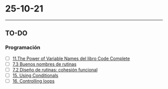 # 25-10-21
---
## TO-DO
### Programación
- [ ] [11.The Power of Variable Names del libro Code Complete](https://docs.google.com/document/d/1sypL_MjTXz66rUO_8jniD7QYTa0eJVNw/)
- [ ] [7.3 Buenos nombres de rutinas](https://docs.google.com/document/d/1riGnPHjdgb2Q6XBV8ajUrauGupxrle4BQFRrepMF4Nc/)
- [ ] [7.2 Diseño de rutinas: cohesión funcional](https://docs.google.com/document/d/1avp-6u91VGsprX2rin6QUzY5bKQoOoNhjZbbr1ulfJM/)
- [ ] [15. Using Conditionals](https://docs.google.com/document/d/1bJJpOP1tRTZZcQMrjGYG7y5qWEItg0oUKATXNQNLS28/)
- [ ] [16. Controlling loops](https://docs.google.com/document/d/1Rnkxy5knp-t-kopYW_XLSbvLyGMbPeXx63FopluuF1c/)